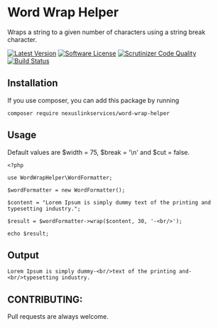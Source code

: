 # Word Wrap Helper
Wraps a string to a given number of characters using a string break character.

[![Latest Version](https://img.shields.io/packagist/v/nexuslinkservices/word-wrap-helper.svg?style=flat-square)](https://packagist.org/packages/nexuslinkservices/word-wrap-helper)
[![Software License](http://img.shields.io/badge/license-MIT-brightgreen.svg?style=flat-square)](LICENSE)
[![Scrutinizer Code Quality](https://scrutinizer-ci.com/g/nexuslinkservices/word-wrap-helper/badges/quality-score.png?b=master)](https://scrutinizer-ci.com/g/nexuslinkservices/word-wrap-helper/?branch=master)
[![Build Status](https://scrutinizer-ci.com/g/nexuslinkservices/word-wrap-helper/badges/build.png?b=master)](https://scrutinizer-ci.com/g/nexuslinkservices/word-wrap-helper/build-status/master)

## Installation

If you use composer, you can add this package by running 

````
composer require nexuslinkservices/word-wrap-helper
````

## Usage

Default values are $width = 75, $break = '\n' and $cut = false. 

```
<?php

use WordWrapHelper\WordFormatter;

$wordFormatter = new WordFormatter();
        
$content = "Lorem Ipsum is simply dummy text of the printing and typesetting industry.";

$result = $wordFormatter->wrap($content, 30, '-<br/>');

echo $result;
```

## Output

```
Lorem Ipsum is simply dummy-<br/>text of the printing and-<br/>typesetting industry.
```

## CONTRIBUTING:

Pull requests are always welcome.